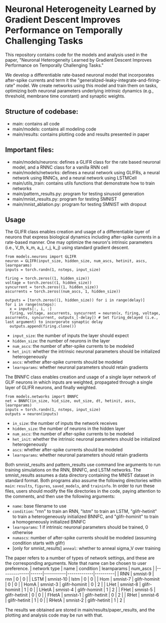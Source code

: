# Neuronal Heterogeneity Learned by Gradient Descent Improves Performance on Temporally Challenging Tasks
This repository contains code for the models and analysis used in the paper, "Neuronal Heterogeneity Learned by Gradient Descent Improves Performance on Temporally Challenging Tasks."

We develop a differentiable rate-based neuronal model that incorporates after-spike currents and term it the "generalized-leaky-integrate-and-firing-rate" model. We create networks using this model and train them on tasks, optimizing both neuronal parameters underlying intrinsic dynamics (e.g., threshold, membrane time constant) and synaptic weights.

## Structure of codebase:
- main: contains all code
- main/models: contains all modeling code
- main/results: contains plotting code and results presented in paper

## Important files:
- main/models/neurons: defines a GLIFR class for the rate based neuronal model, and a RNNC class for a vanilla RNN cell
- main/models/networks: defines a neural network using GLIFRs, a neural network using RNNCs, and a neural network using LSTMCell
- main/utils_train: contains utils functions that demonstrate how to train networks
- main/pattern_results.py: program for testing sinusoid generation
- main/mnist_results.py: program for testing SMNIST
- main/mnist_ablation.py: program for testing SMNIST with dropout

## Usage
The GLIFR class enables creation and usage of a differentiable layer of neurons that express biological dynamics including after-spike currents in a rate-based manner. One may optimize the neuron's intrinsic parameters (i.e., V_th, k_m, a_j, r_j, k_j) using standard gradient descent.

```
from models.neurons import GLIFR
neuron = GLIFR(input_size, hidden_size, num_ascs, hetinit, ascs, learnparams)
inputs = torch.randn(1, nsteps, input_size)

firing = torch.zeros((1, hidden_size))
voltage = torch.zeros((1, hidden_size))
syncurrent = torch.zeros((1, hidden_size))
ascurrents = torch.zeros((num_ascs, 1, hidden_size))

outputs = [torch.zeros((1, hidden_size)) for i in range(delay)]
for i in range(nsteps):
  x = inputs[:, i, :]
  firing, voltage, ascurrents, syncurrent = neuron(x, firing, voltage, ascurrents, syncurrent, outputs_[-delay]) # Set firing_delayed (i.e., last argument) to incorporate synaptic delay
  outputs.append(firing.clone())
```
- ```input_size```: the number of inputs the layer should expect
- ```hidden_size```: the number of neurons in the layer
- ```num_ascs```: the number of after-spike currents to be modeled
- ```het_init```: whether the intrinsic neuronal parameters should be initialized heterogeneously
- ```ascs```: whether after-spike currents should be modeled
- ```learnparams```: whether neuronal parameters should retain gradients

The BNNFC class enables creation and usage of a single layer network of GLIF neurons in which inputs are weighted, propagated through a single layer of GLIFR neurons, and finally weighted.

```
from models.networks import BNNFC
net = BNNFC(in_size, hid_size, out_size, dt, hetinit, ascs, learnparams)
inputs = torch.randn(1, nsteps, input_size)
outputs = neuron(inputs)
```
- ```in_size```: the number of inputs the network receives
- ```hidden_size```: the number of neurons in the hidden layer
- ```num_ascs```: the number of after-spike currents to be modeled
- ```het_init```: whether the intrinsic neuronal parameters should be initialized heterogeneously
- ```ascs```: whether after-spike currents should be modeled
- ```learnparams```: whether neuronal parameters should retain gradients

Both smnist_results and pattern_results use command line arguments to run training simulations on the RNN, BNNFC, and LSTM networks. The smnist_results assumes a data directory containing the MNIST dataset in standard format. Both programs also assume the following directories within ```main```: ```results```, ```figures```, ```saved_models```, and ```traininfo```.
In order to run these files, users should modify the file directories in the code, paying attention to the comments, and then use the following arguments:
- ```name```: base filename to use
- ```condition```: "rnn" to train an RNN, "lstm" to train an LSTM, "glifr-hetinit" to train a heterogeneously initialized BNNFC, and "glifr-hominit" to train a homogeneously initialized BNNFC
- ```learnparams```: 1 if intrinsic neuronal parameters should be trained, 0 otherwise
- ```numascs```: number of after-spike currents should be modeled (assuming condition starts with glifr)
- [only for smnist_results] ```anneal```: whether to anneal sigma_V over training

The paper refers to a number of types of network settings, and these are the corresponding arguments. Note that name can be chosen to user preference.
| network type | name | condition | learnparams | num_ascs |
|--------------|------|-----------|-------------|----------|
| RNN | smnist-9 | rnn | 0 | 0 |
| LSTM | smnist-10 | lstm | 0 | 0 |
| Hom | smnist-7 | glifr-hominit | 0 | 0 |
| HomA | smnist-3 | glifr-hominit | 0 | 2 |
| LHet | smnist-8 | glifr-hominit | 1 | 0 |
| LHetA | smnist-4 | glifr-hominit | 1 | 2 |
| FHet | smnist-5 | glifr-hetinit | 0 | 0 |
| FHetA | smnist-1 | glifr-hetinit | 0 | 2 |
| RHet | smnist-6 | glifr-hetinit | 1 | 0 |
| RHetA | smnist-2 | glifr-hetinit | 1 | 2 |

The results we obtained are stored in main/results/paper_results, and the plotting and analysis code may be run with that.
